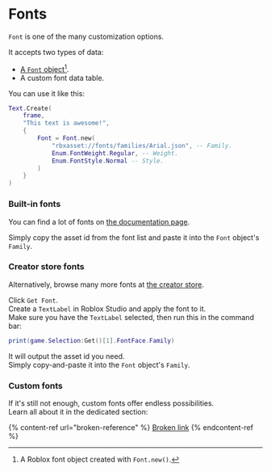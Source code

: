 # Fonts

`Font` is one of the many customization options.

It accepts two types of data:

* [A `Font` object](#user-content-fn-1)[^1].
* A custom font data table.

You can use it like this:

```lua
Text.Create(
	frame,
	"This text is awesome!",
	{
		Font = Font.new(
			"rbxasset://fonts/families/Arial.json", -- Family.
			Enum.FontWeight.Regular, -- Weight.
			Enum.FontStyle.Normal -- Style.
		)
	}
)
```

### Built-in fonts

You can find a lot of fonts on [the documentation page](https://create.roblox.com/docs/reference/engine/datatypes/Font).

Simply copy the asset id from the font list and paste it into the `Font` object's `Family`.

### Creator store fonts

Alternatively, browse many more fonts at [the creator store](https://create.roblox.com/store/fonts).

Click `Get Font`.\
Create a `TextLabel` in Roblox Studio and apply the font to it.\
Make sure you have the `TextLabel` selected, then run this in the command bar:

```lua
print(game.Selection:Get()[1].FontFace.Family)
```

It will output the asset id you need.\
Simply copy-and-paste it into the `Font` object's `Family`.

### Custom fonts

If it's still not enough, custom fonts offer endless possibilities.\
Learn all about it in the dedicated section:

{% content-ref url="broken-reference" %}
[Broken link](broken-reference)
{% endcontent-ref %}

[^1]: A Roblox font object created with `Font.new()`.
